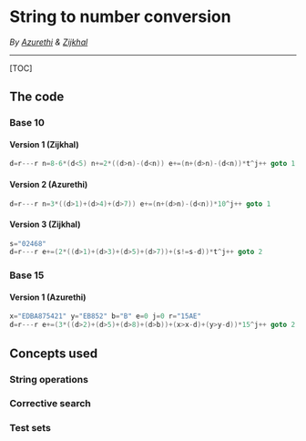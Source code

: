 # String to number conversion
*By [Azurethi](https://github.com/Azurethi "Adv. Mappings & Optimization") & [Zijkhal](https://github.com/Zijkhal "Initial Concept & Test sets")*

------------

[TOC]

## The code
### Base 10
#### Version 1 (Zijkhal)
```c
d=r---r n=8-6*(d<5) n+=2*((d>n)-(d<n)) e+=(n+(d>n)-(d<n))*t^j++ goto 1
```
#### Version 2 (Azurethi)
```c
d=r---r n=3*((d>1)+(d>4)+(d>7)) e+=(n+(d>n)-(d<n))*10^j++ goto 1
```
#### Version 3 (Zijkhal)
```c
s="02468"
d=r---r e+=(2*((d>1)+(d>3)+(d>5)+(d>7))+(s!=s-d))*t^j++ goto 2
```
### Base 15
#### Version 1 (Azurethi)
```c
x="EDBA875421" y="EB852" b="B" e=0 j=0 r="15AE"
d=r---r e+=(3*((d>2)+(d>5)+(d>8)+(d>b))+(x>x-d)+(y>y-d))*15^j++ goto 2
```

## Concepts used
### String operations
### Corrective search
### Test sets
